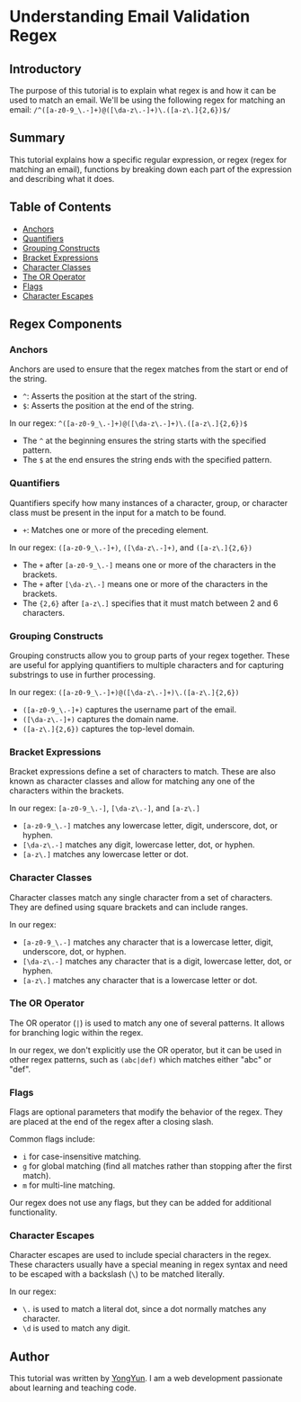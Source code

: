 # Understanding Email Validation Regex

## Introductory

The purpose of this tutorial is to explain what regex is and how it can be used to match an email. We'll be using the following regex for matching an email:
`/^([a-z0-9_\.-]+)@([\da-z\.-]+)\.([a-z\.]{2,6})$/`

## Summary

This tutorial explains how a specific regular expression, or regex (regex for matching an email), functions by breaking down each part of the expression and describing what it does.

## Table of Contents

- [Anchors](#anchors)
- [Quantifiers](#quantifiers)
- [Grouping Constructs](#grouping-constructs)
- [Bracket Expressions](#bracket-expressions)
- [Character Classes](#character-classes)
- [The OR Operator](#the-or-operator)
- [Flags](#flags)
- [Character Escapes](#character-escapes)

## Regex Components

### Anchors

Anchors are used to ensure that the regex matches from the start or end of the string.

- `^`: Asserts the position at the start of the string.
- `$`: Asserts the position at the end of the string.

In our regex: `^([a-z0-9_\.-]+)@([\da-z\.-]+)\.([a-z\.]{2,6})$`
- The `^` at the beginning ensures the string starts with the specified pattern.
- The `$` at the end ensures the string ends with the specified pattern.

### Quantifiers

Quantifiers specify how many instances of a character, group, or character class must be present in the input for a match to be found.

- `+`: Matches one or more of the preceding element.

In our regex: `([a-z0-9_\.-]+)`, `([\da-z\.-]+)`, and `([a-z\.]{2,6})`
- The `+` after `[a-z0-9_\.-]` means one or more of the characters in the brackets.
- The `+` after `[\da-z\.-]` means one or more of the characters in the brackets.
- The `{2,6}` after `[a-z\.]` specifies that it must match between 2 and 6 characters.

### Grouping Constructs

Grouping constructs allow you to group parts of your regex together. These are useful for applying quantifiers to multiple characters and for capturing substrings to use in further processing.

In our regex: `([a-z0-9_\.-]+)@([\da-z\.-]+)\.([a-z\.]{2,6})`
- `([a-z0-9_\.-]+)` captures the username part of the email.
- `([\da-z\.-]+)` captures the domain name.
- `([a-z\.]{2,6})` captures the top-level domain.

### Bracket Expressions

Bracket expressions define a set of characters to match. These are also known as character classes and allow for matching any one of the characters within the brackets.

In our regex: `[a-z0-9_\.-]`, `[\da-z\.-]`, and `[a-z\.]`
- `[a-z0-9_\.-]` matches any lowercase letter, digit, underscore, dot, or hyphen.
- `[\da-z\.-]` matches any digit, lowercase letter, dot, or hyphen.
- `[a-z\.]` matches any lowercase letter or dot.

### Character Classes

Character classes match any single character from a set of characters. They are defined using square brackets and can include ranges.

In our regex:
- `[a-z0-9_\.-]` matches any character that is a lowercase letter, digit, underscore, dot, or hyphen.
- `[\da-z\.-]` matches any character that is a digit, lowercase letter, dot, or hyphen.
- `[a-z\.]` matches any character that is a lowercase letter or dot.

### The OR Operator

The OR operator (`|`) is used to match any one of several patterns. It allows for branching logic within the regex.

In our regex, we don't explicitly use the OR operator, but it can be used in other regex patterns, such as `(abc|def)` which matches either "abc" or "def".

### Flags

Flags are optional parameters that modify the behavior of the regex. They are placed at the end of the regex after a closing slash.

Common flags include:
- `i` for case-insensitive matching.
- `g` for global matching (find all matches rather than stopping after the first match).
- `m` for multi-line matching.

Our regex does not use any flags, but they can be added for additional functionality.

### Character Escapes

Character escapes are used to include special characters in the regex. These characters usually have a special meaning in regex syntax and need to be escaped with a backslash (`\`) to be matched literally.

In our regex:
- `\.` is used to match a literal dot, since a dot normally matches any character.
- `\d` is used to match any digit.

## Author

This tutorial was written by [YongYun](https://github.com/sagagi74). I am a web development passionate about learning and teaching code.
